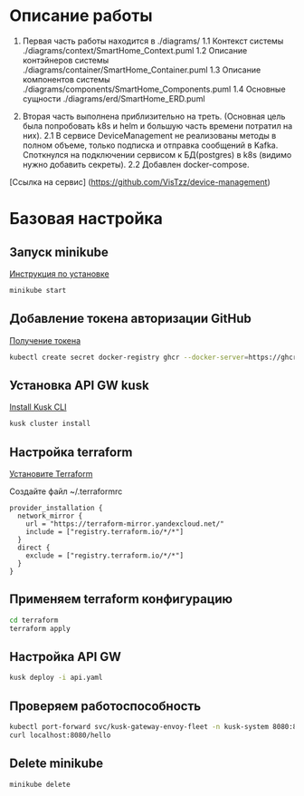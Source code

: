 # Описание работы

1. Первая часть работы находится в ./diagrams/
  1.1 Контекст системы ./diagrams/context/SmartHome_Context.puml
  1.2 Описание контэйнеров системы ./diagrams/container/SmartHome_Container.puml
  1.3 Описание компонентов системы ./diagrams/components/SmartHome_Components.puml
  1.4 Основные сущности ./diagrams/erd/SmartHome_ERD.puml

2. Вторая часть выполнена приблизительно на треть. (Основная цель была попробовать k8s и helm и большую часть времени потратил на них).
  2.1 В сервисе DeviceManagement не реализованы методы в полном объеме, только подписка и отправка сообщений в Kafka.
  Споткнулся на подключении сервисом к БД(postgres) в k8s (видимо нужно добавить секреты).
  2.2 Добавлен docker-compose.
  
  [Ссылка на сервис] (https://github.com/VisTzz/device-management)



# Базовая настройка

## Запуск minikube

[Инструкция по установке](https://minikube.sigs.k8s.io/docs/start/)

```bash
minikube start
```


## Добавление токена авторизации GitHub

[Получение токена](https://github.com/settings/tokens/new)

```bash
kubectl create secret docker-registry ghcr --docker-server=https://ghcr.io --docker-username=<github_username> --docker-password=<github_token> -n default
```


## Установка API GW kusk

[Install Kusk CLI](https://docs.kusk.io/getting-started/install-kusk-cli)

```bash
kusk cluster install
```


## Настройка terraform

[Установите Terraform](https://yandex.cloud/ru/docs/tutorials/infrastructure-management/terraform-quickstart#install-terraform)


Создайте файл ~/.terraformrc

```hcl
provider_installation {
  network_mirror {
    url = "https://terraform-mirror.yandexcloud.net/"
    include = ["registry.terraform.io/*/*"]
  }
  direct {
    exclude = ["registry.terraform.io/*/*"]
  }
}
```

## Применяем terraform конфигурацию 

```bash
cd terraform
terraform apply
```

## Настройка API GW

```bash
kusk deploy -i api.yaml
```

## Проверяем работоспособность

```bash
kubectl port-forward svc/kusk-gateway-envoy-fleet -n kusk-system 8080:80
curl localhost:8080/hello
```


## Delete minikube

```bash
minikube delete
```